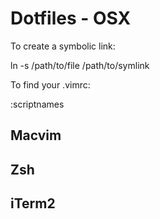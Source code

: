 # Dotfiles - OSX

To create a symbolic link:

ln -s /path/to/file /path/to/symlink

To find your .vimrc:

:scriptnames

## Macvim
## Zsh
## iTerm2
